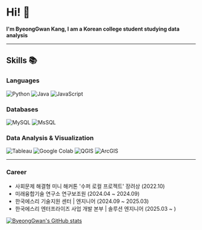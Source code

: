 # Hi! 👋

**I'm ByeongGwan Kang, I am a Korean college student studying data analysis**


---

## Skills 📚

### Languages 
![Python](https://img.shields.io/badge/Python-3776AB?style=for-the-badge&logo=python&logoColor=white)
![Java](https://img.shields.io/badge/Java-ED8B00?style=for-the-badge&logo=openjdk&logoColor=white)
![JavaScript](https://img.shields.io/badge/JavaScript-F7DF1E?style=for-the-badge&logo=JavaScript&logoColor=white)

### Databases
![MySQL](https://img.shields.io/badge/MySQL-00000F?style=for-the-badge&logo=mysql&logoColor=white)
![MsSQL](https://img.shields.io/badge/Microsoft_SQL_Server-CC2927?style=for-the-badge&logo=microsoft-sql-server&logoColor=white)

### Data Analysis & Visualization
![Tableau](https://img.shields.io/badge/Tableau-E97627?style=for-the-badge&logo=Tableau&logoColor=white)
![Google Colab](https://img.shields.io/badge/Colab-F9AB00?style=for-the-badge&logo=googlecolab&color=525252)
![QGIS](https://img.shields.io/badge/QGIS-589632?style=for-the-badge&logo=qgis&logoColor=white)
![ArcGIS](https://img.shields.io/badge/ArcGIS-2C7AC3?style=for-the-badge&logo=ArcGIS&logoColor=white)

---

### Career
- 사회문제 해결형 미니 해커톤 '수퍼 로컬 프로젝트' 장려상 (2022.10)
- 미래융합기술 연구소 연구보조원 (2024.04 ~ 2024.09)
- 한국에스리 기술지원 센터 | 엔지니어 (2024.09 ~ 2025.03)
- 한국에스리 엔터프라이즈 사업 개발 본부 | 솔루션 엔지니어 (2025.03 ~ )

[![ByeongGwan's GitHub stats](https://github-readme-stats.vercel.app/api?username=ByeongGwan31&show_icons=true&theme=dark#gh-dark-mode-only)](https://github.com/anuraghazra/github-readme-stats#gh-dark-mode-only)
